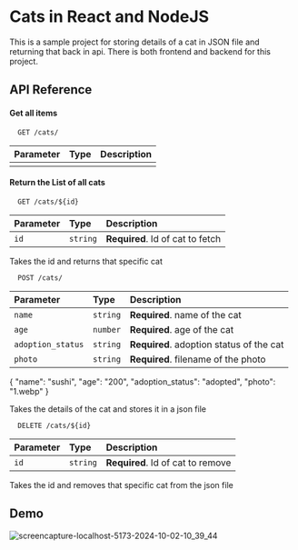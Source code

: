 
# Cats in React and NodeJS

This is a sample project for storing details of a cat in JSON file and returning that back in api. There is both frontend and backend for this project.


## API Reference

#### Get all items

```http
  GET /cats/
```

| Parameter | Type     | Description                |
| :-------- | :------- | :------------------------- |
|  |  |  |

#### Return the List of all cats

```http
  GET /cats/${id}
```

| Parameter | Type     | Description                       |
| :-------- | :------- | :-------------------------------- |
| `id`      | `string` | **Required**. Id of cat to fetch |


Takes the id and returns that specific cat


```http
  POST /cats/
```

| Parameter | Type     | Description                       |
| :-------- | :------- | :-------------------------------- |
| `name`      | `string` | **Required**. name of the cat |
| `age`      | `number` | **Required**. age of the cat |
| `adoption_status`      | `string` | **Required**. adoption status of the cat |
| `photo`      | `string` | **Required**. filename of the photo |


{
      "name": "sushi",
      "age": "200",
      "adoption_status": "adopted",
      "photo": "1.webp"
}


Takes the details of the cat and stores it in a json file


```http
  DELETE /cats/${id}
```

| Parameter | Type     | Description                       |
| :-------- | :------- | :-------------------------------- |
| `id`      | `string` | **Required**. Id of cat to remove |


Takes the id and removes that specific cat from the json file







## Demo

![screencapture-localhost-5173-2024-10-02-10_39_44](https://github.com/user-attachments/assets/86ff1ee9-aa46-4840-a770-a2bf41f52a81)


